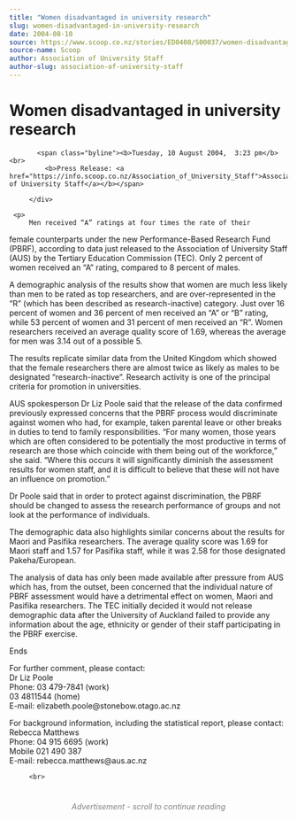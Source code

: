```yaml
---
title: "Women disadvantaged in university research"
slug: women-disadvantaged-in-university-research
date: 2004-08-10
source: https://www.scoop.co.nz/stories/ED0408/S00037/women-disadvantaged-in-university-research.htm
source-name: Scoop
author: Association of University Staff
author-slug: association-of-university-staff
---
```

<div class="story-top">
           <h1>Women disadvantaged in university research</h1>

           <span class="byline"><b>Tuesday, 10 August 2004,  3:23 pm</b><br>
             <b>Press Release: <a href="https://info.scoop.co.nz/Association_of_University_Staff">Association of University Staff</a></b></span>

         </div>

	 <p>
         Men received “A” ratings at four times the rate of their
female counterparts under the new Performance-Based Research
Fund (PBRF), according to data just released to the
Association of University Staff (AUS) by the Tertiary
Education Commission (TEC). Only 2 percent of women received
an “A” rating, compared to 8 percent of males.</p><p>A
demographic analysis of the results show that women are much
less likely than men to be rated as top researchers, and are
over-represented in the “R” (which has been described as
research-inactive) category. Just over 16 percent of women
and 36 percent of men received an “A” or “B” rating, while
53 percent of women and 31 percent of men received an “R”.
Women researchers received an average quality score of 1.69,
whereas the average for men was 3.14 out of a possible 5.
</p><p>The results replicate similar data from the United
Kingdom which showed that the female researchers there are
almost twice as likely as males to be designated
“research-inactive”. Research activity is one of the
principal criteria for promotion in universities. </p><p>AUS
spokesperson Dr Liz Poole said that the release of the data
confirmed previously expressed concerns that the PBRF
process would discriminate against women who had, for
example, taken parental leave or other breaks in duties to
tend to family responsibilities. “For many women, those
years which are often considered to be potentially the most
productive in terms of research are those which coincide
with them being out of the workforce,” she said. “Where this
occurs it will significantly diminish the assessment results
for women staff, and it is difficult to believe that these
will not have an influence on promotion.”
</p>
<p>Dr Poole said
that in order to protect against discrimination, the PBRF
should be changed to assess the research performance of
groups and not look at the performance of individuals.</p><p>The
demographic data also highlights similar concerns about the
results for Maori and Pasifika researchers. The average
quality score was 1.69 for Maori staff and 1.57 for Pasifika
staff, while it was 2.58 for those designated
Pakeha/European.</p><p>The analysis of data has only been made
available after pressure from AUS which has, from the
outset, been concerned that the individual nature of PBRF
assessment would have a detrimental effect on women, Maori
and Pasifika researchers. The TEC initially decided it would
not release demographic data after the University of
Auckland failed to provide any information about the age,
ethnicity or gender of their staff participating in the PBRF
exercise.</p><p>Ends</p><p>For further comment, please
contact:<br>Dr Liz Poole<br>Phone: 	03 479-7841 (work)<br>03
4811544 (home)<br>E-mail:
elizabeth.poole@stonebow.otago.ac.nz</p><p>For background
information, including the statistical report, please
contact:<br>Rebecca Matthews<br>Phone: 	04 915 6695
(work)<br>Mobile 021 490 387<br>E-mail:
rebecca.matthews@aus.ac.nz<br>
</p><p>

         <br>
</p><div id="story-footer" style="padding:20px 0;">

<div id="div-gpt-ad-1493962836337-6" style="min-width: 300px; min-height: 250px; text-align: center;"><div style="text-align:center; font-size:14px; font-style: italic; color: grey; padding: 4px;">Advertisement - scroll to continue reading</div>
  
</div>
</div>
<!--


